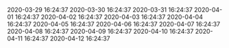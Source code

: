2020-03-29 16:24:37 
2020-03-30 16:24:37 
2020-03-31 16:24:37 
2020-04-01 16:24:37 
2020-04-02 16:24:37 
2020-04-03 16:24:37 
2020-04-04 16:24:37 
2020-04-05 16:24:37 
2020-04-06 16:24:37 
2020-04-07 16:24:37 
2020-04-08 16:24:37 
2020-04-09 16:24:37 
2020-04-10 16:24:37 
2020-04-11 16:24:37 
2020-04-12 16:24:37 
